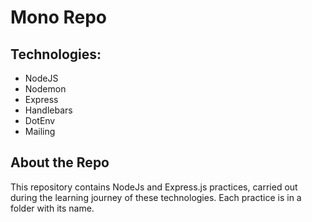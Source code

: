 # Mono Repo

## Technologies:

- NodeJS
- Nodemon
- Express
- Handlebars
- DotEnv
- Mailing

## About the Repo

This repository contains NodeJs and Express.js practices, carried out during the learning journey of these technologies.
Each practice is in a folder with its name.

